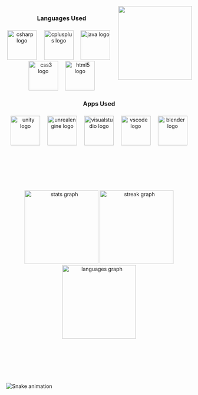 <img align="right" height="200" src="https://i.gifer.com/5PWZ.gif"  />

###

<h3 align="center">Languages Used</h3>

###

<div align="center">
  <img src="https://cdn.jsdelivr.net/gh/devicons/devicon/icons/csharp/csharp-original.svg" height="80" alt="csharp logo"  />
  <img width="12" />
  <img src="https://cdn.jsdelivr.net/gh/devicons/devicon/icons/cplusplus/cplusplus-original.svg" height="80" alt="cplusplus logo"  />
  <img width="12" />
  <img src="https://cdn.jsdelivr.net/gh/devicons/devicon/icons/java/java-original.svg" height="80" alt="java logo"  />
  <img width="12" />
  <img src="https://cdn.jsdelivr.net/gh/devicons/devicon/icons/css3/css3-original.svg" height="80" alt="css3 logo"  />
  <img width="12" />
  <img src="https://cdn.jsdelivr.net/gh/devicons/devicon/icons/html5/html5-original.svg" height="80" alt="html5 logo"  />
</div>

###

<h3 align="center">Apps Used</h3>

###

<div align="center">
  <img src="https://cdn.simpleicons.org/unity/FFFFFF" height="80" alt="unity logo"  />
  <img width="12" />
  <img src="https://skillicons.dev/icons?i=unreal" height="80" alt="unrealengine logo"  />
  <img width="12" />
  <img src="https://cdn.jsdelivr.net/gh/devicons/devicon/icons/visualstudio/visualstudio-plain.svg" height="80" alt="visualstudio logo"  />
  <img width="12" />
  <img src="https://cdn.jsdelivr.net/gh/devicons/devicon/icons/vscode/vscode-original.svg" height="80" alt="vscode logo"  />
  <img width="12" />
  <img src="https://cdn.jsdelivr.net/gh/devicons/devicon/icons/blender/blender-original.svg" height="80" alt="blender logo"  />
</div>

###

<br clear="both">

<h3 align="left"></h3>

###

<br clear="both">

<h3 align="left"></h3>

###

<br clear="both">

<div align="center">
  <img src="https://github-readme-stats.vercel.app/api?username=S00236650&hide_title=true&hide_rank=true&show_icons=true&include_all_commits=true&count_private=true&disable_animations=true&theme=chartreuse-dark&locale=en&hide_border=false" height="200" alt="stats graph"  />
  <img src="https://streak-stats.demolab.com?user=S00236650&locale=en&mode=daily&theme=chartreuse-dark&hide_border=false&border_radius=5&date_format=j%20M%5B%20Y%5D" height="200" alt="streak graph"  />
  <img src="https://github-readme-stats.vercel.app/api/top-langs?username=S00236650&locale=en&hide_title=true&layout=compact&card_width=320&theme=chartreuse-dark&hide_border=false" height="200" alt="languages graph"  />
</div>

###

<br clear="both">

<h3 align="left"></h3>

###

<br clear="both">

<h3 align="left"></h3>

###

<br clear="both">

<img src="https://raw.githubusercontent.com/S00236650/S00236650/output/snake.svg" alt="Snake animation" />

###
